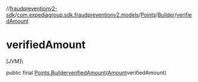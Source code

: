 //[fraudpreventionv2-sdk](../../../../index.md)/[com.expediagroup.sdk.fraudpreventionv2.models](../../index.md)/[Points](../index.md)/[Builder](index.md)/[verifiedAmount](verified-amount.md)

# verifiedAmount

[JVM]\

public final [Points.Builder](index.md)[verifiedAmount](verified-amount.md)([Amount](../../-amount/index.md)verifiedAmount)
